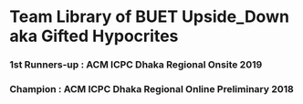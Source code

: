 # Team Library of BUET Upside_Down aka Gifted Hypocrites
### 1st Runners-up : ACM ICPC Dhaka Regional Onsite 2019
### Champion : ACM ICPC Dhaka Regional Online Preliminary 2018
